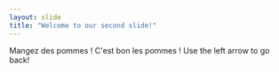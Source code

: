 ```yaml
---
layout: slide
title: "Welcome to our second slide!"
---
```

Mangez des pommes ! C'est bon les pommes !
Use the left arrow to go back!
